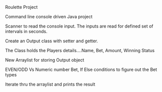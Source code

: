 Roulette Project

Command line console driven Java project 

Scanner to read the console input.
The inputs are read for defined set of intervals in seconds.

Create an Output class with setter and getter.

The Class holds the Players details....Name, Bet, Amount, Winning Status

New Arraylist for storing Output object

EVEN/ODD Vs Numeric number Bet, If Else conditions to figure out the Bet types

Iterate thru the arraylist and prints the result